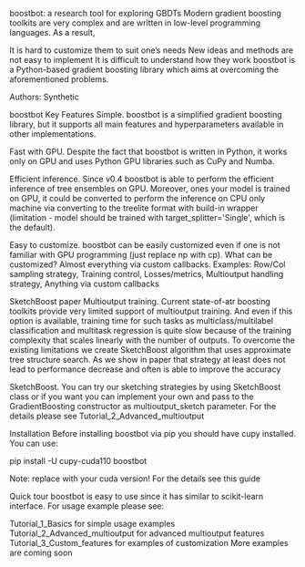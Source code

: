 boostbot: a research tool for exploring GBDTs
Modern gradient boosting toolkits are very complex and are written in low-level programming languages. As a result,

It is hard to customize them to suit one’s needs
New ideas and methods are not easy to implement
It is difficult to understand how they work
boostbot is a Python-based gradient boosting library which aims at overcoming the aforementioned problems.

Authors: Synthetic

boostbot Key Features
Simple. boostbot is a simplified gradient boosting library, but it supports all main features and hyperparameters available in other implementations.

Fast with GPU. Despite the fact that boostbot is written in Python, it works only on GPU and uses Python GPU libraries such as CuPy and Numba.

Efficient inference. Since v0.4 boostbot is able to perform the efficient inference of tree ensembles on GPU. Moreover, ones your model is trained on GPU, it could be converted to perform the inference on CPU only machine via converting to the treelite format with build-in wrapper (limitation - model should be trained with target_splitter='Single', which is the default).

Easy to customize. boostbot can be easily customized even if one is not familiar with GPU programming (just replace np with cp). What can be customized? Almost everything via custom callbacks. Examples: Row/Col sampling strategy, Training control, Losses/metrics, Multioutput handling strategy, Anything via custom callbacks

SketchBoost paper
Multioutput training. Current state-of-atr boosting toolkits provide very limited support of multioutput training. And even if this option is available, training time for such tasks as multiclass/multilabel classification and multitask regression is quite slow because of the training complexity that scales linearly with the number of outputs. To overcome the existing limitations we create SketchBoost algorithm that uses approximate tree structure search. As we show in paper that strategy at least does not lead to performance decrease and often is able to improve the accuracy

SketchBoost. You can try our sketching strategies by using SketchBoost class or if you want you can implement your own and pass to the GradientBoosting constructor as multioutput_sketch parameter. For the details please see Tutorial_2_Advanced_multioutput

Installation
Before installing boostbot via pip you should have cupy installed. You can use:

pip install -U cupy-cuda110 boostbot

Note: replace with your cuda version! For the details see this guide

Quick tour
boostbot is easy to use since it has similar to scikit-learn interface. For usage example please see:

Tutorial_1_Basics for simple usage examples
Tutorial_2_Advanced_multioutput for advanced multioutput features
Tutorial_3_Custom_features for examples of customization
More examples are coming soon